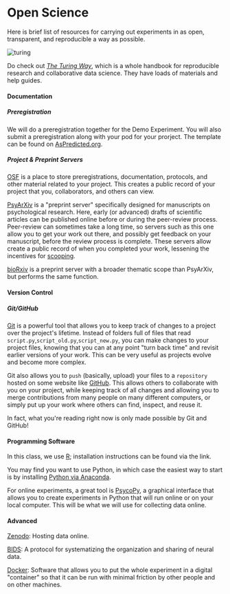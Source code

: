 # Open Science

Here is brief list of resources for carrying out experiments in as open, transparent, and reproducible a way as possible. 

![turing](https://the-turing-way.netlify.app/_images/research-cycle.jpg)

Do check out [*The Turing Way*](https://the-turing-way.netlify.app/welcome), which is a whole handbook for reproducible research and collaborative data science. They have loads of materials and help guides. 

#### Documentation
##### Preregistration
We will do a preregistration together for the Demo Experiment. You will also submit a preregistration along with your pod for your prorject. The template can be found on [AsPredicted.org](https://aspredicted.org/).

##### Project & Preprint Servers
[OSF](https://osf.io/) is a place to store preregistrations, documentation, protocols, and other material related to your project. This creates a public record of your project that you, collaborators, and others can view.

[PsyArXiv](https://psyarxiv.com/) is a "preprint server" specifically designed for manuscripts on psychological research. Here, early (or advanced) drafts of scientific articles can be published online before or during the peer-review process. Peer-review can sometimes take a long time, so servers such as this one allow you to get your work out there, and possibly get feedback on your manuscript, before the review process is complete. These servers allow create a public record of when you completed your work, lessening the incentives for [scooping](https://libguides.mssm.edu/preprints/scooping).  

[bioRxiv](https://www.biorxiv.org/) is a preprint server with a broader thematic scope than PsyArXiv, but performs the same function. 

#### Version Control
##### Git/GitHub

[Git](https://git-scm.com/) is a powerful tool that allows you to keep track of changes to a project over the project's lifetime. Instead of folders full of files that read `script.py`,`script_old.py`,`script_new.py`, you can make changes to your project files, knowing that you can at any point "turn back time" and revisit earlier versions of your work. This can be very useful as projects evolve and become more complex. 

Git also allows you to `push` (basically, upload) your files to a `repository` hosted on some website like [GitHub](https://github.com/). This allows others to collaborate with you on your project, while keeping track of all changes and allowing you to merge contributions from many people on many different computers, or simply put up your work where others can find, inspect, and reuse it.

In fact, what you're reading right now is only made possible by Git and GitHub! 

#### Programming Software

In this class, we use [R](https://avakiai.github.io/expra_winter2021-2022/setup.html); installation instructions can be found via the link. 

You may find you want to use Python, in which case the easiest way to start is by installing [Python via Anaconda](https://www.anaconda.com/products/individual).

For online experiments, a great tool is [PsycoPy](https://www.psychopy.org/index.html), a graphical interface that allows you to create experiments in Python that will run online or on your local computer. This will be what we will use for collecting data online. 


#### Advanced

[Zenodo](https://zenodo.org/): Hosting data online.

[BIDS](https://bids.neuroimaging.io/): A protocol for systematizing the organization and sharing of neural data.

[Docker](https://www.docker.com/products/personal): Software that allows you to put the whole experiment in a digital "container" so that it can be run with minimal friction by other people and on other machines.
